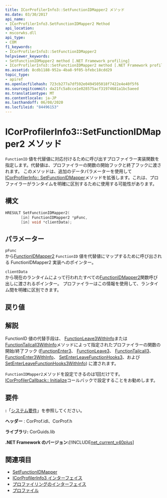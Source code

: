 ```yaml
---
title: ICorProfilerInfo3::SetFunctionIDMapper2 メソッド
ms.date: 03/30/2017
api_name:
- ICorProfilerInfo3.SetFunctionIDMapper2 Method
api_location:
- mscorwks.dll
api_type:
- COM
f1_keywords:
- ICorProfilerInfo3::SetFunctionIDMapper2
helpviewer_keywords:
- SetFunctionIDMapper2 method [.NET Framework profiling]
- ICorProfilerInfo3::SetFunctionIDMapper2 method [.NET Framework profiling]
ms.assetid: 8cdb1188-952a-4ba8-9f05-bfebc18cdd29
topic_type:
- apiref
ms.openlocfilehash: 723cb277a7df592e0494505018f7422e4e40f5f6
ms.sourcegitcommit: da21fc5a8cce1e028575acf31974681a1bc5aeed
ms.translationtype: MT
ms.contentlocale: ja-JP
ms.lasthandoff: 06/08/2020
ms.locfileid: "84496153"
---
```

# <a name="icorprofilerinfo3setfunctionidmapper2-method"></a>ICorProfilerInfo3::SetFunctionIDMapper2 メソッド
`FunctionID` 値を代替値に対応付けるために呼び出すプロファイラー実装関数を指定します。代替値は、プロファイラーの関数の開始フックと終了フックに渡されます。 このメソッドは、追加のデータパラメーターを使用して[ICorProfilerInfo:: SetFunctionIDMapper](icorprofilerinfo-setfunctionidmapper-method.md)メソッドを拡張します。これは、プロファイラーがランタイムを明確に区別するために使用する可能性があります。  
  
## <a name="syntax"></a>構文  
  
```cpp  
HRESULT SetFunctionIDMapper2(  
       [in] FunctionIDMapper2 *pFunc,  
       [in] void *clientData);  
```  
  
## <a name="parameters"></a>パラメーター  
 `pFunc`  
 から[FunctionIDMapper2](functionidmapper2-function.md) `FunctionID` 値を代替値にマップするために呼び出される FunctionIDMapper2 実装へのポインター。  
  
 `clientData`  
 から現在のランタイムによって行われたすべての[FunctionIDMapper2](functionidmapper2-function.md)関数呼び出しに渡されるポインター。 プロファイラーはこの情報を使用して、ランタイム間を明確に区別できます。  
  
## <a name="return-value"></a>戻り値  
  
## <a name="remarks"></a>解説  
 FunctionID 値の代替手段は、 [FunctionLeave3WithInfo](icorprofilerinfo3-setenterleavefunctionhooks3-method.md)または[FunctionTailcall3WithInfo](icorprofilerinfo3-setenterleavefunctionhooks3withinfo-method.md)メソッドによって指定されたプロファイラーの関数の開始/終了フック ([FunctionEnter3](functionenter3-function.md)、 [FunctionLeave3](functionleave3-function.md)、 [FunctionTailcall3](functiontailcall3-function.md)、 [FunctionEnter3WithInfo](functionenter3withinfo-function.md)、 [SetEnterLeaveFunctionHooks3](functionleave3withinfo-function.md)、および[SetEnterLeaveFunctionHooks3WithInfo](functiontailcall3withinfo-function.md)) に渡されます。  
  
 `FunctionIDMapper2`メソッドを設定できるのは1回だけです。 [ICorProfilerCallback:: Initialize](icorprofilercallback-initialize-method.md)コールバックで設定することをお勧めします。  
  
## <a name="requirements"></a>要件  
 **:**「[システム要件](../../get-started/system-requirements.md)」を参照してください。  
  
 **ヘッダー** : CorProf.idl、CorProf.h  
  
 **ライブラリ:** CorGuids.lib  
  
 **.NET Framework のバージョン:**[!INCLUDE[net_current_v40plus](../../../../includes/net-current-v40plus-md.md)]  
  
## <a name="see-also"></a>関連項目

- [SetFunctionIDMapper](icorprofilerinfo-setfunctionidmapper-method.md)
- [ICorProfilerInfo3 インターフェイス](icorprofilerinfo3-interface.md)
- [プロファイリングのインターフェイス](profiling-interfaces.md)
- [プロファイル](index.md)
